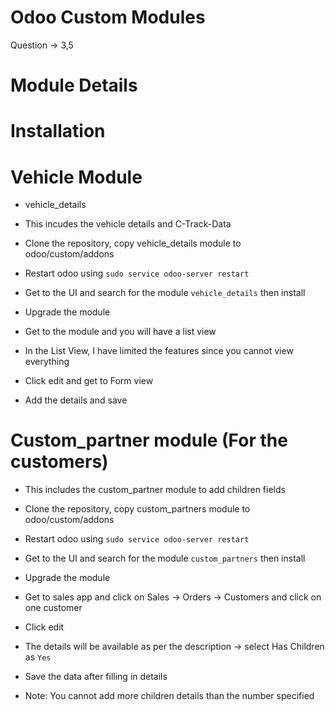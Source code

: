 # Odoo Custom Modules  
  
Question -> 3,5  
  
# Module Details   
   
# Installation  

# Vehicle Module
- vehicle_details  
- This incudes the vehicle details and C-Track-Data  
  
- Clone the repository, copy vehicle_details module to odoo/custom/addons  
- Restart odoo using ```sudo service odoo-server restart```  
- Get to the UI and search for the module ```vehicle_details``` then install  
- Upgrade the module  
- Get to the module and you will have a list view  
- In the List View, I have limited the features since you cannot view everything  
- Click edit and get to Form view  
- Add the details and save  

# Custom_partner module (For the customers)
- This includes the custom_partner module to add children fields  
  
- Clone the repository, copy custom_partners module to odoo/custom/addons  
- Restart odoo using ```sudo service odoo-server restart```  
- Get to the UI and search for the module ```custom_partners``` then install  
- Upgrade the module  
- Get to sales app and click on Sales -> Orders -> Customers and click on one customer 
- Click edit   
- The details will be available as per the description -> select Has Children as ```Yes```  
- Save the data after filling in details  
- Note: You cannot add more children details than the number specified  